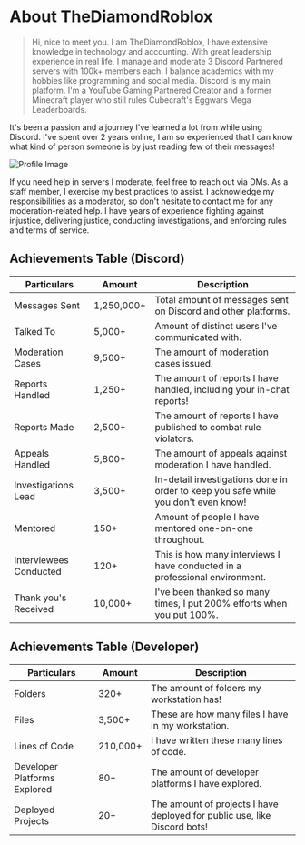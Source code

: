 # About TheDiamondRoblox

> Hi, nice to meet you. I am TheDiamondRoblox, I have extensive knowledge in technology and accounting. With great leadership experience in real life, I manage and moderate 3 Discord Partnered servers with 100k+ members each. I balance academics with my hobbies like programming and social media. Discord is my main platform. I'm a YouTube Gaming Partnered Creator and a former Minecraft player who still rules Cubecraft's Eggwars Mega Leaderboards.

It's been a passion and a journey I've learned a lot from while using Discord. I've spent over 2 years online, I am so experienced that I can know what kind of person someone is by just reading few of their messages!

![Profile Image](https://gyazo.com/e2e980218145d7018fbe7022b83465d3.png)

If you need help in servers I moderate, feel free to reach out via DMs. As a staff member, I exercise my best practices to assist. I acknowledge my responsibilities as a moderator, so don't hesitate to contact me for any moderation-related help. I have years of experience fighting against injustice, delivering justice, conducting investigations, and enforcing rules and terms of service.

## Achievements Table (Discord)

| Particulars             | Amount    | Description                                               |
| ----------------------- | --------- | --------------------------------------------------------- |
| Messages Sent           | 1,250,000+ | Total amount of messages sent on Discord and other platforms.|
| Talked To               | 5,000+    | Amount of distinct users I've communicated with.           |
| Moderation Cases        | 9,500+    | The amount of moderation cases issued.                     |
| Reports Handled         | 1,250+    | The amount of reports I have handled, including your in-chat reports!|
| Reports Made            | 2,500+    | The amount of reports I have published to combat rule violators.|
| Appeals Handled         | 5,800+    | The amount of appeals against moderation I have handled.   |
| Investigations Lead     | 3,500+    | In-detail investigations done in order to keep you safe while you don't even know!|
| Mentored            | 150+    | Amount of people I have mentored one-on-one throughout.|
| Interviewees Conducted | 120+      | This is how many interviews I have conducted in a professional environment.|
| Thank you's Received    | 10,000+   | I've been thanked so many times, I put 200% efforts when you put 100%.|

## Achievements Table (Developer)

| Particulars                  | Amount    | Description                                                        |
| ---------------------------- | --------- | ------------------------------------------------------------------ |
| Folders                      | 320+      | The amount of folders my workstation has!                           |
| Files                        | 3,500+    | These are how many files I have in my workstation.                  |
| Lines of Code                | 210,000+  | I have written these many lines of code.                           |
| Developer Platforms Explored | 80+       | The amount of developer platforms I have explored.                 |
| Deployed Projects            | 20+       | The amount of projects I have deployed for public use, like Discord bots!|

